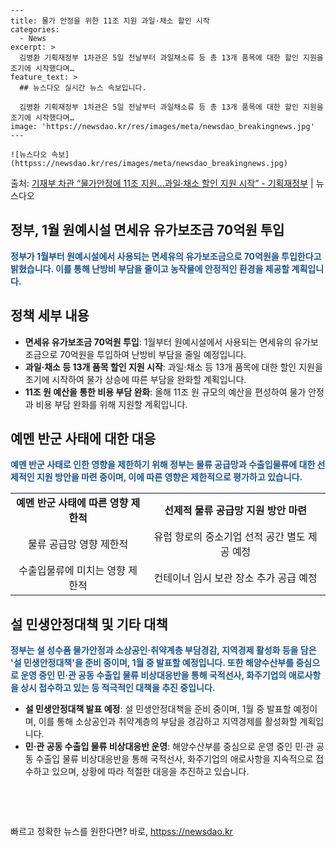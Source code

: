     ---
    title: 물가 안정을 위한 11조 지원 과일·채소 할인 시작
    categories:
      - News
    excerpt: >
      김병환 기획재정부 1차관은 5일 전날부터 과일채소류 등 총 13개 품목에 대한 할인 지원을 조기에 시작했다며…
    feature_text: >
      ## 뉴스다오 실시간 뉴스 속보입니다.
    
      김병환 기획재정부 1차관은 5일 전날부터 과일채소류 등 총 13개 품목에 대한 할인 지원을 조기에 시작했다며…
    image: 'https://newsdao.kr/res/images/meta/newsdao_breakingnews.jpg'
    ---
    
    ![뉴스다오 속보](httpss://newsdao.kr/res/images/meta/newsdao_breakingnews.jpg)

<p>출처: <a href="httpss://newsdao.kr/2930" rel="dofollow">기재부 차관 “물가안정에 11조 지원…과일·채소 할인 지원 시작” - 기획재정부</a> | 뉴스다오</p>

<h2 data-ke-size="size16">정부, 1월 원예시설 면세유 유가보조금 70억원 투입</h2>
<p data-ke-size="size16"><b><span style="color: #1a5490;">정부가 1월부터 원예시설에서 사용되는 면세유의 유가보조금으로 70억원을 투입한다고 밝혔습니다. 이를 통해 난방비 부담을 줄이고 농작물에 안정적인 환경을 제공할 계획입니다.</span></b></p>
<h2 data-ke-size="size26">정책 세부 내용</h2>
<ul>
<li><b>면세유 유가보조금 70억원 투입</b>: 1월부터 원예시설에서 사용되는 면세유의 유가보조금으로 70억원을 투입하여 난방비 부담을 줄일 예정입니다.</li>
<li><b>과일·채소 등 13개 품목 할인 지원 시작</b>: 과일·채소 등 13개 품목에 대한 할인 지원을 조기에 시작하여 물가 상승에 따른 부담을 완화할 계획입니다.</li>
<li><b>11조 원 예산을 통한 비용 부담 완화</b>: 올해 11조 원 규모의 예산을 편성하여 물가 안정과 비용 부담 완화를 위해 지원할 계획입니다.</li>
</ul>
<h2 data-ke-size="size26">예멘 반군 사태에 대한 대응</h2>
<p data-ke-size="size16"><b><span style="color: #1a5490;">예멘 반군 사태로 인한 영향을 제한하기 위해 정부는 물류 공급망과 수출입물류에 대한 선제적인 지원 방안을 마련 중이며, 이에 따른 영향은 제한적으로 평가하고 있습니다.</span></b></p>
<table>
<tbody>
<tr>
<td style="text-align: center; height: 17px;"><b>예멘 반군 사태에 따른 영향 제한적</b></td>
<td style="text-align: center; height: 17px;"><b>선제적 물류 공급망 지원 방안 마련</b></td>
</tr>
<tr>
<td style="text-align: center; height: 17px;">물류 공급망 영향 제한적</td>
<td style="text-align: center; height: 17px;">유럽 항로의 중소기업 선적 공간 별도 제공 예정</td>
</tr>
<tr>
<td style="text-align: center; height: 17px;">수출입물류에 미치는 영향 제한적</td>
<td style="text-align: center; height: 17px;">컨테이너 임시 보관 장소 추가 공급 예정</td>
</tr>
</tbody>
</table>
<h2 data-ke-size="size26">설 민생안정대책 및 기타 대책</h2>
<p data-ke-size="size16"><b><span style="color: #1a5490;">정부는 설 성수품 물가안정과 소상공인·취약계층 부담경감, 지역경제 활성화 등을 담은 '설 민생안정대책'을 준비 중이며, 1월 중 발표할 예정입니다. 또한 해양수산부를 중심으로 운영 중인 민·관 공동 수출입 물류 비상대응반을 통해 국적선사, 화주기업의 애로사항을 상시 접수하고 있는 등 적극적인 대책을 추진 중입니다.</span></b></p>
<ul>
<li><b>설 민생안정대책 발표 예정</b>: 설 민생안정대책을 준비 중이며, 1월 중 발표할 예정이며, 이를 통해 소상공인과 취약계층의 부담을 경감하고 지역경제를 활성화할 계획입니다.</li>
<li><b>민·관 공동 수출입 물류 비상대응반 운영</b>: 해양수산부를 중심으로 운영 중인 민·관 공동 수출입 물류 비상대응반을 통해 국적선사, 화주기업의 애로사항을 지속적으로 접수하고 있으며, 상황에 따라 적절한 대응을 추진하고 있습니다.</li>
</ul>
<p data-ke-size="size16">&nbsp;</p>
<p data-ke-size="size16">&nbsp;</p> 

빠르고 정확한 뉴스를 원한다면? 바로, <a href="httpss://newsdao.kr" rel="dofollow">httpss://newsdao.kr</a>


    